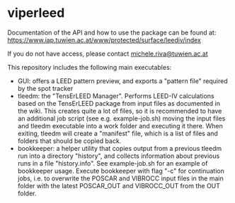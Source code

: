 # viperleed

Documentation of the API and how to use the package can be found at: https://www.iap.tuwien.ac.at/www/protected/surface/leediv/index

If you do not have access, please contact michele.riva@tuwien.ac.at

This repository includes the following main executables:
- GUI: offers a LEED pattern preview, and exports a "pattern file" required by the spot tracker
- tleedm: the "TensErLEED Manager". Performs LEED-IV calculations based on the TensErLEED package from input files as documented in the wiki. This creates quite a lot of files, so it is recommended to have an additional job script (see e.g. example-job.sh) moving the input files and tleedm executable into a work folder and executing it there. When exiting, tleedm will create a "manifest" file, which is a list of files and folders that should be copied back.
- bookkeeper: a helper utility that copies output from a previous tleedm run into a directory "history", and collects information about previous runs in a file "history.info". See example-job.sh for an example of bookkeeper usage. Execute bookkeeper with flag "-c" for continuation jobs, i.e. to overwrite the POSCAR and VIBROCC input files in the main folder with the latest POSCAR_OUT and VIBROCC_OUT from the OUT folder.
